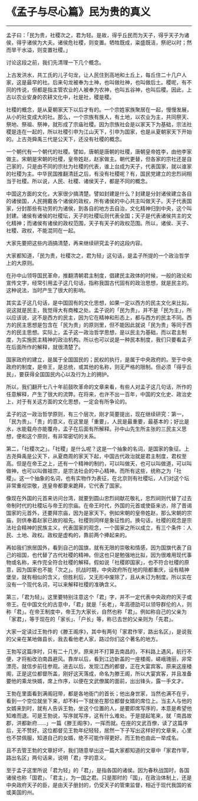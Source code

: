 # 《孟子与尽心篇》民为贵的真义

------

孟子曰：「民为贵，社稷次之，君为轻。是故，得乎丘民而为天子，得乎天子为诸侯，得乎诸侯为大夫。诸侯危社稷，则变置。牺牲既成，粢盛既洁，祭祀以时；然而旱干水溢，则变置社稷。」

讨论这段之前，我们先清理一下几个概念。

上古发洪水，共工氏的儿子句龙，让人民住到高地和土丘上，每丘住二十几户人家，这是最早的社。后来句龙被奉为土神，也叫做社神，也叫做后土。稷呢，有不同的传说，但都是指主管农业的人被奉为农神，也叫五谷神，也叫后稷。因此，上古以农业安身的农耕文化中，社是社，稷是稷。

社稷的概念，是从夏朝家天下以后才有的。一个宗姓家族聚居在一起，慢慢发展，从小的社变成大的社。那么，一个宗族有族人，有土地，以农业为主，共同祭天、祭地、祭祖、祭神，就形成了宗庙社稷。因为宗族社会是以家天下为基础，宗法社稷是连在一起的，所以社稷引申为江山天下，引申为国家，也是从夏朝家天下开始的。上古尧舜禹三代是公天下，还没有社稷的概念。

一个朝代有一个朝代的社稷。譬如，唐朝是唐朝的社稷，唐朝皇帝姓李，由他李家做主。宋朝是宋朝的社稷，皇帝姓赵，赵家做主。朝代更替，但各家的宗社还是自己家的，只是由不同的宗社为社稷的代表，谁上台成为天子，代表国家，就以谁家的社稷为主。中华民国推翻清廷之后，有没有社稷呢？有，国民党建立的忠烈祠相当于社稷。所以说，人民、社稷、诸侯天子，都是不同的概念。

中国这方面的文化，大家很少搞清楚。譬如封建是什么？封建是分封诸侯建立各自的诸侯国，人民拥戴各个诸侯的政权，所有诸侯的中心共主叫做天子。天子代表国家，分封那些有功劳的为诸侯，到各自的地方去自治，文化精神归到中央，这个叫封建。诸侯有诸侯的社稷坛，天子的社稷坛则代表全国；天子是代表诸侯共主的文化精神；而诸侯有诸侯的政权范围，天子有天子的政权范围。所以，诸侯、天子、社稷、政权，不能混同在一起。

大家先要把这些内涵搞清楚，再来继续研究孟子的这段内容。

大家都知道，「民为贵，社稷次之，君为轻」这句话，是孟子所提的一个政治哲学上的大原则。

在孙中山领导国民革命，推翻清朝君主制度，倡建民主政体的时候，一般的政论和宣传文字，经常引用孟子这几句话，指称我国古代固有的政治思想，就是民主的。这种说法，当时产生了很大的影响。

其实孟子这几句话，是中国固有的文化思想，如果一定以西方的民主文化来比拟，说这就是民主，我觉得大有商榷之处。孟子说的「民为贵」，并不是「民为主」，所以应该说，这不是西方的民主，因为它在精神和形态上，都与西方的民主不同。西方的民主思想是包含在「民为贵」的原则里，但不能因此就说「民为贵」等同于西方的民主思想。实际上，孟子这一政治哲学思想，是以民主为基础，而以君主制度，为实施民主精神的政治机构。所以也可以说是一种民本制度，我们只要看孟子在后面所作的解释，就很清楚了。

国家政府的建立，是属于全国国民的；民权的执行，是属于中央政府的。至于中央政府的制度，是帝王，是总统，或其他的名称，则无严格的限制。但必须「得乎丘民」，要获得全国国民内心以及行为上的拥护。

所以，我们翻开七八十年前鼓吹革命的文章来看，有些人对孟子这几句话，所作的任意解释，产生了很大的流弊。在将来，也许不出一百年，中国的文化史、政治史上，对于有关这方面的文化思想，一定会有所争论的。

孟子的这一政治哲学原则，有三个层次，刚才简要提出，现在继续研究：第一，「民为贵」。「贵」的意义，在这里是「重要」，人民是最重要，最基本的；好比是水，水能载舟亦能覆舟，孟子在后面有所解释。孙中山先生所主张的三民主义思想，便和这个原则，有非常密切的关系。

第二，「社稷次之」。「社稷」是什么呢？这是一个抽象的名词，是国家的象征。上古尧舜禹是公天下，从夏商周的家天下起，中国古代政治就是君主制度，君权至高。但是在帝王之上，还有一个精神的制约，可以叫做天，也可以叫做道，可以叫做神，也可以叫做祖宗，是宗法社会的中心精神。而所有这些，统称之为「社稷」。这一个抽象的名词，也有实物作为表征，在北京则有社稷坛，人们对这个坛非常重视崇敬，连皇帝都要来跪拜，它代表了国家。

像现在外国的元首来访问台湾，就要到圆山忠烈祠献花敬礼，忠烈祠则代替了过去帝制时代的社稷坛与帝王的宗庙。在帝王时代，外国的元首或使臣来访，除了晋谒国家的元首外，还要拜宗庙，因为是家天下。例如宋朝的皇帝姓赵，那么宋朝的宗庙，则供奉着赵家已故的祖先。社稷则同样是象征性的。换句话，社稷的观念是宗法社会精神的民族主义，代表国家的观念，一个国家之所以成立，有三个条件：人民、土地、政权。政权是虚构的，靠前两个捧起来的。

再如我们旅居国外，看到自己的国旗，就有无限的崇敬和情感，因为国旗代表了自己的祖国，也代替了古代社稷的精神。但这也只是勉强地比拟，因为很难用现代事物或名称，来作完全符合社稷的解释。假如说「社稷即国家」，也不符合社稷的原意，因为国家也不能「次之」。抗战时期，中央政府所在地的陪都重庆，设有精神堡垒，就有相似的含义，但胜利后，又无形中废除了，且从未订为制度。所以实在没有一个现代名词，可以来解释社稷的准确含义。

第三，「君为轻」。这里要特别注意这个「君」字，并不一定代表中央政府的天子或帝王。在中国文化的古意中，「君」就是「长老」，年高德劭可以领导群伦的人，则称「君」。在帝王制度中，帝王为大家长，自然也称「君」。例如称自己的父亲为「家君」，等于现在的「家长」、「户长」等，称已去世的父亲则为「先君」。

大家一定读过王勃作的《滕王阁序》，其中有两句「家君作宰，路出名区」，是说我的父亲在某地做县长，我去看他老人家，路过你们这个著名的地方。

王勃写这篇序时，只有二十几岁。原来并不打算去南昌的，不料路上遇风，航行不便，才将船改泊南昌避风。靠岸以后，看到江边新盖的一座楼阁，嵯峨瑰丽，非常漂亮，就信步前往参观。进去以后，发现江西的都督，正在大宴宾客。原来这座楼阁，正是这位都督所盖，刚好这天落成，命名为滕王阁，所以大宴宾客，并且准备要他的乘龙快婿，席上作序，以便在文武僚属的面前，出出锋头，露一手文才。

王勃在里面看到满阁冠带，都是各地衙门的首长；他出身世家，当然也满不在乎，看到一个空位就坐下来，却不料一下就坐在那位都督女婿的席位上。当主人与他的女婿来到时，就有人告诉王勃，坐这个位置的人，是要即席写序的，本意是希望他知难而退。可是王勃说，写序就写序，这有什么难处。于是提起笔来，就「南昌故郡，洪都新府……」一篇《滕王阁序》，一挥而就。在座的文武百僚，读了这篇序后，无不赞好。这位都督见王勃年纪轻轻，居然一下子写出这样好的文章来，心里也不禁佩服，知道自己的女婿，绝不可能作得更好。而王勃也由此一举成名。

且不去管王勃的文章好坏，我们随意举出这一篇大家都知道的文章中「家君作宰，路出名区」两句话来，说明「君」字的意义。

至于孟子这里所说「君为轻」的「君」，是指各国的诸侯。因为春秋战国时，各国诸侯也称「国君」、「君主」，为一国之君。只是那时的「国」，在政治体制上，还是中央政府天子的臣，是由天子册封的，仍受天子的管束监督，相近于现代我国的省或美国的州。


